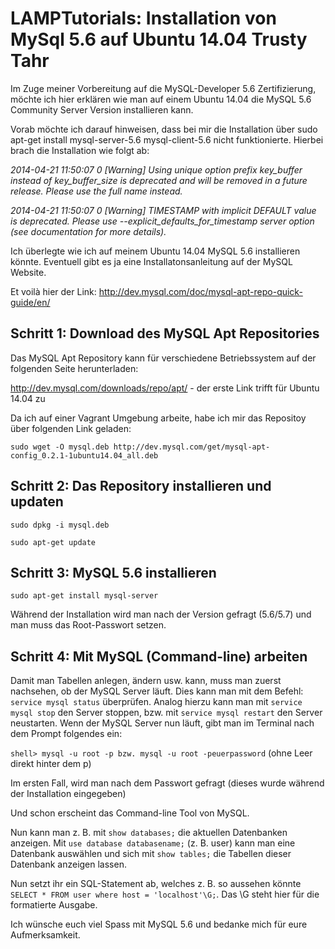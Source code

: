 LAMPTutorials: Installation von MySql 5.6 auf Ubuntu 14.04 Trusty Tahr
======================================================================

Im Zuge meiner Vorbereitung auf die MySQL-Developer 5.6 Zertifizierung, möchte ich hier erklären wie man auf einem Ubuntu 14.04 die MySQL 5.6 Community Server Version installieren kann.

Vorab möchte ich darauf hinweisen, dass bei mir die Installation über sudo apt-get install mysql-server-5.6 mysql-client-5.6 nicht funktionierte. Hierbei brach die Installation wie folgt ab:

*2014-04-21 11:50:07 0 [Warning] Using unique option prefix key_buffer instead of key_buffer_size is deprecated and will be removed in a future release. Please use the full name instead.*

*2014-04-21 11:50:07 0 [Warning] TIMESTAMP with implicit DEFAULT value is deprecated. Please use --explicit_defaults_for_timestamp server option (see documentation for more details).*

Ich überlegte wie ich auf meinem Ubuntu 14.04 MySQL 5.6 installieren könnte.  Eventuell gibt es ja eine Installatonsanleitung auf der MySQL Website.

Et voilà hier der Link: http://dev.mysql.com/doc/mysql-apt-repo-quick-guide/en/

Schritt 1: Download des MySQL Apt Repositories
----------------------------------------------
Das MySQL Apt Repository kann für verschiedene Betriebssystem auf der folgenden Seite herunterladen:

http://dev.mysql.com/downloads/repo/apt/ - der erste Link trifft für Ubuntu 14.04 zu

Da ich auf einer Vagrant Umgebung arbeite, habe ich mir das Repositoy über folgenden Link geladen:

`sudo wget -O mysql.deb http://dev.mysql.com/get/mysql-apt-config_0.2.1-1ubuntu14.04_all.deb`

Schritt 2: Das Repository installieren und updaten
--------------------------------------------------

`sudo dpkg -i mysql.deb`

`sudo apt-get update`

Schritt 3: MySQL 5.6 installieren
---------------------------------

`sudo apt-get install mysql-server`

Während der Installation wird man nach der Version gefragt (5.6/5.7) und man muss das Root-Passwort setzen.

Schritt 4: Mit MySQL (Command-line) arbeiten
--------------------------------------------
Damit man Tabellen anlegen, ändern usw. kann, muss man zuerst nachsehen, ob der MySQL Server läuft. Dies kann man mit dem Befehl: `service mysql status` überprüfen. Analog hierzu kann man mit `service mysql stop` den Server stoppen, bzw. mit `service mysql restart` den Server neustarten.
Wenn der MySQL Server nun läuft, gibt man im Terminal nach dem Prompt folgendes ein:

`shell> mysql -u root -p bzw. mysql -u root -peuerpassword` (ohne Leer direkt hinter dem p)

Im ersten Fall, wird man nach dem Passwort gefragt (dieses wurde während der Installation eingegeben)

Und schon erscheint das Command-line Tool von MySQL.

Nun kann man z. B. mit `show databases;` die aktuellen Datenbanken anzeigen.
Mit `use database databasename;` (z. B. user) kann man eine Datenbank auswählen und sich mit `show tables;` die Tabellen dieser Datenbank anzeigen lassen. 

Nun setzt ihr ein SQL-Statement ab, welches z. B. so aussehen könnte `SELECT * FROM user where host = 'localhost'\G;`. Das \G steht hier für die formatierte Ausgabe.

Ich wünsche euch viel Spass mit MySQL 5.6 und bedanke mich für eure Aufmerksamkeit.
